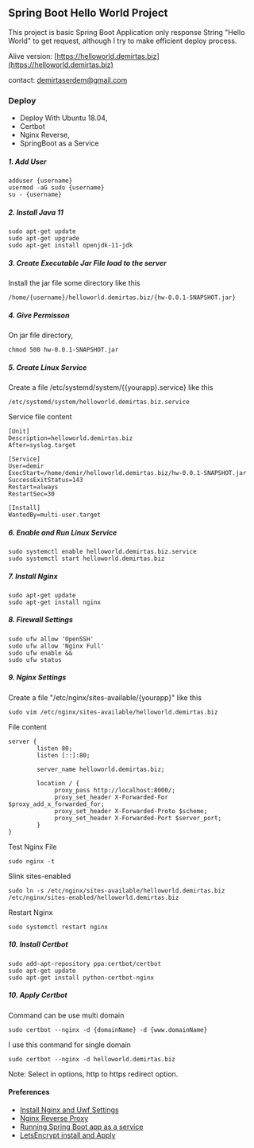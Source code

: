 ## Spring Boot Hello World Project
This project is basic Spring Boot Application only response String "Hello World" to get request, 
although I try to make efficient deploy process. 
 
 
Alive version: [https://helloworld.demirtas.biz](https://helloworld.demirtas.biz)
   
contact: [demirtaserdem@gmail.com](mailto:demirtaserdem@gmail.com)

### Deploy

- Deploy With Ubuntu 18.04, 
- Certbot
- Nginx Reverse, 
- SpringBoot as a Service

##### 1. Add User

```
adduser {username}
usermod -aG sudo {username}
su - {username}
```

##### 2. Install Java 11

```
sudo apt-get update
sudo apt-get upgrade
sudo apt-get install openjdk-11-jdk
```

##### 3. Create Executable Jar File load to the server

Install the jar file some directory like this

```
/home/{username}/helloworld.demirtas.biz/{hw-0.0.1-SNAPSHOT.jar}
```

##### 4. Give Permisson

On jar file directory,

```
chmod 500 hw-0.0.1-SNAPSHOT.jar
```

##### 5. Create Linux Service 

Create a file /etc/systemd/system/{{yourapp}.service} like this

```
/etc/systemd/system/helloworld.demirtas.biz.service
```
Service file content

```
[Unit]
Description=helloworld.demirtas.biz
After=syslog.target

[Service]
User=demir
ExecStart=/home/demir/helloworld.demirtas.biz/hw-0.0.1-SNAPSHOT.jar
SuccessExitStatus=143
Restart=always
RestartSec=30

[Install]
WantedBy=multi-user.target
```

##### 6. Enable and Run Linux Service

```
sudo systemctl enable helloworld.demirtas.biz.service
sudo systemctl start helloworld.demirtas.biz
```

##### 7. Install Nginx

```
sudo apt-get update
sudo apt-get install nginx
```

##### 8. Firewall Settings

```
sudo ufw allow 'OpenSSH'
sudo ufw allow 'Nginx Full'
sudo ufw enable &&
sudo ufw status
```

##### 9. Nginx Settings

Create a file "/etc/nginx/sites-available/{yourapp}" like this

```
sudo vim /etc/nginx/sites-available/helloworld.demirtas.biz
```

File content

```
server {
        listen 80;
        listen [::]:80;

        server_name helloworld.demirtas.biz;

        location / {
             proxy_pass http://localhost:8000/;
             proxy_set_header X-Forwarded-For $proxy_add_x_forwarded_for;
             proxy_set_header X-Forwarded-Proto $scheme;
             proxy_set_header X-Forwarded-Port $server_port;
        }
}

```

Test Nginx File

```
sudo nginx -t
```

Slink sites-enabled

```
sudo ln -s /etc/nginx/sites-available/helloworld.demirtas.biz /etc/nginx/sites-enabled/helloworld.demirtas.biz
```
Restart Nginx

```
sudo systemctl restart nginx
```

##### 10. Install Certbot

```
sudo add-apt-repository ppa:certbot/certbot
sudo apt-get update
sudo apt-get install python-certbot-nginx
```

##### 10. Apply Certbot

Command can be use multi domain

```
sudo certbot --nginx -d {domainName} -d {www.domainName}

```

I use this command for single domain
 
```
sudo certbot --nginx -d helloworld.demirtas.biz 
```
Note:
	Select in options, http to https redirect option. 


#### Preferences

- [Install Nginx and Uwf Settings](https://www.digitalocean.com/community/tutorials/how-to-install-nginx-on-ubuntu-18-04)
- [Nginx Reverse Proxy](https://www.linode.com/docs/development/java/how-to-deploy-spring-boot-applications-nginx-ubuntu-16-04/#reverse-proxy)
- [Running Spring Boot app as a service](https://www.javacodemonk.com/running-spring-boot-app-as-a-service-in-unix-346ce6e9)
- [LetsEncrypt install and Apply](https://www.digitalocean.com/community/tutorials/how-to-set-up-let-s-encrypt-with-nginx-server-blocks-on-ubuntu-16-04)

